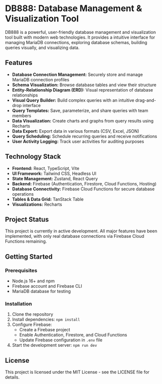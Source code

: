 # DB888: Database Management & Visualization Tool

DB888 is a powerful, user-friendly database management and visualization tool built with modern web technologies. It provides a intuitive interface for managing MariaDB connections, exploring database schemas, building queries visually, and visualizing data.

## Features

- **Database Connection Management:** Securely store and manage MariaDB connection profiles
- **Schema Visualization:** Browse database tables and view their structure
- **Entity-Relationship Diagram (ERD):** Visual representation of database relationships
- **Visual Query Builder:** Build complex queries with an intuitive drag-and-drop interface
- **Query Templates:** Save, parameterize, and share queries with team members
- **Data Visualization:** Create charts and graphs from query results using Recharts
- **Data Export:** Export data in various formats (CSV, Excel, JSON)
- **Query Scheduling:** Schedule recurring queries and receive notifications
- **User Activity Logging:** Track user activities for auditing purposes

## Technology Stack

- **Frontend:** React, TypeScript, Vite
- **UI Framework:** Tailwind CSS, Headless UI
- **State Management:** Zustand, React Query
- **Backend:** Firebase (Authentication, Firestore, Cloud Functions, Hosting)
- **Database Connectivity:** Firebase Cloud Functions for secure database operations
- **Tables & Data Grid:** TanStack Table
- **Visualizations:** Recharts

## Project Status

This project is currently in active development. All major features have been implemented, with only real database connections via Firebase Cloud Functions remaining.

## Getting Started

### Prerequisites

- Node.js 16+ and npm
- Firebase account and Firebase CLI
- MariaDB database for testing

### Installation

1. Clone the repository
2. Install dependencies: `npm install`
3. Configure Firebase:
   - Create a Firebase project
   - Enable Authentication, Firestore, and Cloud Functions
   - Update Firebase configuration in `.env` file
4. Start the development server: `npm run dev`

## License

This project is licensed under the MIT License - see the LICENSE file for details.
